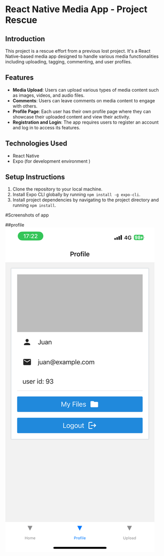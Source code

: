 # React Native Media App - Project Rescue

## Introduction
This project is a rescue effort from a previous lost project. It's a React Native-based media app designed to handle various media functionalities including uploading, tagging, commenting, and user profiles.

## Features
- **Media Upload**: Users can upload various types of media content such as images, videos, and audio files.
- **Comments**: Users can leave comments on media content to engage with others.
- **Profile Page**: Each user has their own profile page where they can showcase their uploaded content and view their activity.
- **Registration and Login**: The app requires users to register an account and log in to access its features.

## Technologies Used
- React Native
- Expo (for development environment )

## Setup Instructions
1. Clone the repository to your local machine.
2. Install Expo CLI globally by running `npm install -g expo-cli`.
3. Install project dependencies by navigating to the project directory and running `npm install`.

#Screenshots of app

##profile
![Profile](screenshots/profile.png)

